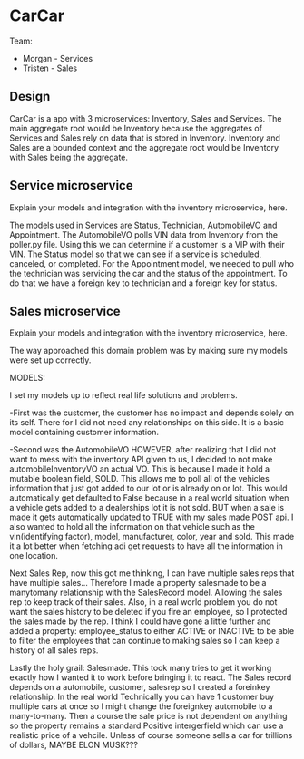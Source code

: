 # CarCar

Team:

* Morgan - Services
* Tristen - Sales

## Design
CarCar is a app with 3 microservices: Inventory, Sales and Services. The main aggregate root would be Inventory because the aggregates of Services and Sales rely on data that is stored in Inventory. Inventory and Sales are a bounded context and the aggregate root would be Inventory with Sales being the aggregate. 
## Service microservice

Explain your models and integration with the inventory
microservice, here.


The models used in Services are Status, Technician, AutomobileVO and Appointment. The AutomobileVO polls VIN data from Inventory from the poller.py file. Using this we can determine if a customer is a VIP with their VIN. The Status model so that we can see if a service is scheduled, canceled, or completed. For the Appointment model, we needed to pull who the technician was servicing the car and the status of the appointment. To do that we have a foreign key to technician and a foreign key for status. 

## Sales microservice

Explain your models and integration with the inventory
microservice, here.

The way approached this domain problem was by making sure my models were set up correctly. 

MODELS: 

I set my models up to reflect real life solutions and problems. 

-First was the customer, the customer has no    impact and depends solely on its self. There for I did not need any relationships on this side. It is a basic model containing customer information.

-Second was the AutomobileVO HOWEVER, after realizing that I did not want to mess with the inventory API given to us, I decided to not make automobileInventoryVO an actual VO. This is because I made it hold a mutable boolean field, SOLD. This allows me to poll all of the vehicles information that just got added to our lot or is already on or lot. This would automatically get defaulted to False because in a real world situation when a vehicle gets added to a dealerships lot it is not sold. BUT when a sale is made it gets automatically updated to TRUE with my sales made POST api. I also wanted to hold all the information on that vehicle such as the vin(identifying factor), model, manufacturer, color, year and sold. This made it a lot better when fetching adi get requests to have all the information in one location. 

Next Sales Rep, now this got me thinking, I can have multiple sales reps that have multiple sales... Therefore I made a property salesmade to be a manytomany relationship with the SalesRecord model. Allowing the sales rep to keep track of their sales. Also, in a real world problem you do not want the sales history to be deleted if you fire an employee, so I protected the sales made by the rep. I think I could have gone a little further and added a property: employee_status to either ACTIVE or INACTIVE to be able to filter the employees that can continue to making sales so I can keep a history of all sales reps. 

Lastly the holy grail: Salesmade. This took many tries to get it working exactly how I wanted it to work before bringing it to react. The Sales record depends on a automobile, customer, salesrep so I created a foreinkey relationship. In the real world Technically you can have 1 customer buy multiple cars at once so I might change the foreignkey automobile to a many-to-many. Then a course the sale price is not dependent on anything so the property remains a standard Positive intergerfield which can use a realistic price of a vehcile. Unless of course someone sells a car for trillions of dollars, MAYBE ELON MUSK???








